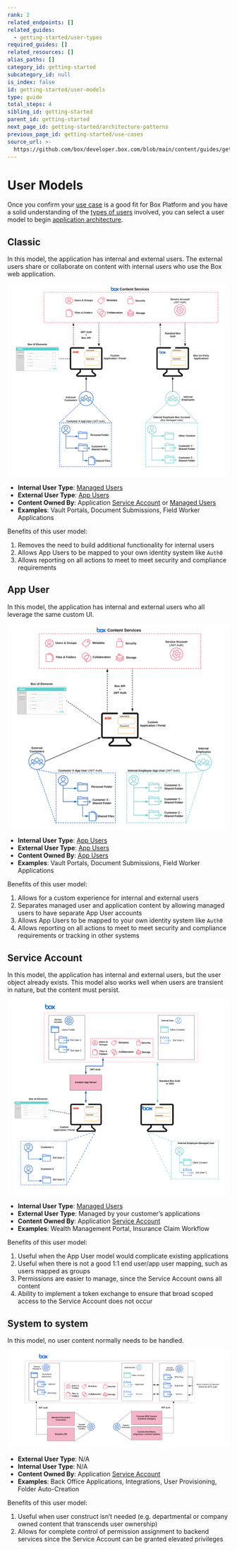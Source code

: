 ```yaml
---
rank: 2
related_endpoints: []
related_guides:
  - getting-started/user-types
required_guides: []
related_resources: []
alias_paths: []
category_id: getting-started
subcategory_id: null
is_index: false
id: getting-started/user-models
type: guide
total_steps: 4
sibling_id: getting-started
parent_id: getting-started
next_page_id: getting-started/architecture-patterns
previous_page_id: getting-started/use-cases
source_url: >-
  https://github.com/box/developer.box.com/blob/main/content/guides/getting-started/user-models.md
---
```

# User Models

Once you confirm your [use case][usecase] is a good fit for Box Platform and you
have a solid understanding of the [types of users][usertypes] involved, you can
select a user model to begin [application architecture][architect].

## Classic

In this model, the application has internal and external users. The external
users share or collaborate on content with internal users who use the Box web
application.

<ImageFrame center shadow border>

![Access Token Components](images/classic_model.png)

</ImageFrame>

- **Internal User Type**: [Managed Users][mu]
- **External User Type**: [App Users][appu]
- **Content Owned By**: Application [Service Account][sa] or [Managed Users][mu]
- **Examples**: Vault Portals, Document Submissions, Field Worker Applications

Benefits of this user model:

1. Removes the need to build additional functionality for internal users
2. Allows App Users to be mapped to your own identity system like `Auth0`
3. Allows reporting on all actions to meet to meet security and compliance
  requirements

## App User

In this model, the application has internal and external users who all leverage
the same custom UI.

<ImageFrame center shadow border>

![Access Token Components](images/app_user_model.png)

</ImageFrame>

- **Internal User Type**: [App Users][appu]
- **External User Type**: [App Users][appu]
- **Content Owned By**: [App Users][appu]
- **Examples**: Vault Portals, Document Submissions, Field Worker Applications

Benefits of this user model:

1. Allows for a custom experience for internal and external users
2. Separates managed user and application content by allowing managed users to
  have separate App User accounts
3. Allows App Users to be mapped to your own identity system like `Auth0`
4. Allows reporting on all actions to meet to meet security and compliance
  requirements or tracking in other systems

## Service Account

In this model, the application has internal and external users, but the user
object already exists. This model also works well when users are transient
in nature, but the content must persist.

<ImageFrame center shadow border>

![Access Token Components](images/service_account_model.png)

</ImageFrame>

- **Internal User Type**: [Managed Users][mu]
- **External User Type**: Managed by your customer’s applications
- **Content Owned By**: Application [Service Account][sa]
- **Examples**: Wealth Management Portal, Insurance Claim Workflow

Benefits of this user model:

1. Useful when the App User model would complicate existing applications
2. Useful when there is not a good 1:1 end user/app user mapping, such as users
  mapped as groups
3. Permissions are easier to manage, since the Service Account owns all content
4. Ability to implement a token exchange to ensure that broad scoped access to
  the Service Account does not occur

## System to system

In this model, no user content normally needs to be handled.

<ImageFrame center shadow border>

![Access Token Components](images/system_to_system_model.png)

</ImageFrame>

- **External User Type**: N/A
- **Internal User Type**: N/A
- **Content Owned By**: Application [Service Account][sa]
- **Examples**: Back Office Applications, Integrations, User Provisioning,
 Folder Auto-Creation

Benefits of this user model:

1. Useful when user construct isn’t needed (e.g. departmental or company owned
 content that transcends user ownership)
2. Allows for complete control of permission assignment to backend services
  since the Service Account can be granted elevated privileges

[usecase]: g://getting-started/use-cases
[usertypes]: g://getting-started/user-types
[architect]: g://getting-started/architecture-patterns
[mu]: g://getting-started/user-types/managed-users
[appu]: g://getting-started/user-types/app-users
[sa]: g://getting-started/user-types/service-account